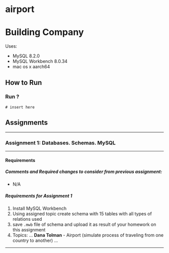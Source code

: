 # airport

# Building Company

Uses:

- MySQL 8.2.0
- MySQL Workbench 8.0.34
- mac os x aarch64

## How to Run

### Run ?

```shell
# insert here
```

## Assignments

<hr />


### Assignment 1: Databases. Schemas. MySQL

<hr />

#### Requirements

##### Comments and Required changes to consider from previous assignment:

- N/A

##### Requirements for Assignment 1

1. Install MySQL Workbench
2. Using assigned topic create schema with 15 tables with all types of relations used
3. save `.mwb` file of schema and upload it as result of your homework on this assignment
4. Topics:
   ...
   **Dana Tolman** - Airport (simulate process of traveling from one country to another)
   ...

<hr />
